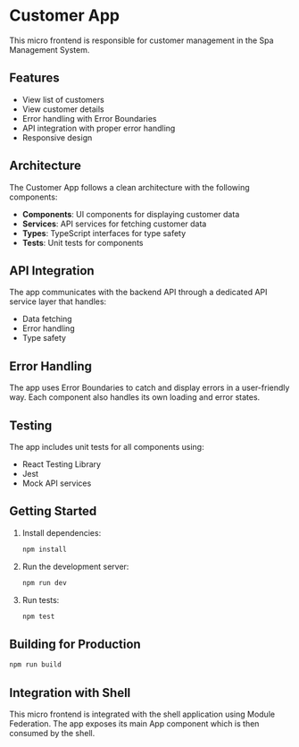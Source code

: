 # Customer App

This micro frontend is responsible for customer management in the Spa Management System.

## Features

- View list of customers
- View customer details
- Error handling with Error Boundaries
- API integration with proper error handling
- Responsive design

## Architecture

The Customer App follows a clean architecture with the following components:

- **Components**: UI components for displaying customer data
- **Services**: API services for fetching customer data
- **Types**: TypeScript interfaces for type safety
- **Tests**: Unit tests for components

## API Integration

The app communicates with the backend API through a dedicated API service layer that handles:

- Data fetching
- Error handling
- Type safety

## Error Handling

The app uses Error Boundaries to catch and display errors in a user-friendly way. Each component also handles its own loading and error states.

## Testing

The app includes unit tests for all components using:

- React Testing Library
- Jest
- Mock API services

## Getting Started

1. Install dependencies:

   ```bash
   npm install
   ```

2. Run the development server:

   ```bash
   npm run dev
   ```

3. Run tests:

   ```bash
   npm test
   ```

## Building for Production

```bash
npm run build
```

## Integration with Shell

This micro frontend is integrated with the shell application using Module Federation. The app exposes its main App component which is then consumed by the shell.
